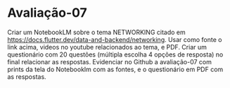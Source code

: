 # Avaliação-07

Criar um NotebookLM sobre o tema NETWORKING citado em https://docs.flutter.dev/data-and-backend/networking.
Usar como fonte o link acima, videos no youtube relacionados ao tema, e PDF. 
Criar um questionário com 20 questões (múltipla escolha 4 opções de resposta) no final relacionar as respostas.
Evidenciar no Github a avaliação-07 com prints da tela do Notebooklm com as fontes, e o questionário em PDF com as respostas.
